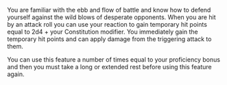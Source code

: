 You are familiar with the ebb and flow of battle and know how to defend yourself against the wild blows of desperate opponents. When you are hit by an attack roll you can use your reaction to gain temporary hit points equal to 2d4 + your Constitution modifier. You immediately gain the temporary hit points and can apply damage from the triggering attack to them.

You can use this feature a number of times equal to your proficiency bonus and then you must take a long or extended rest before using this feature again.